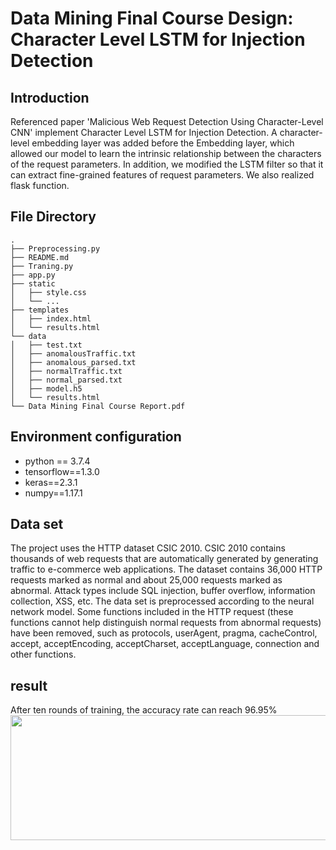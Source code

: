 # Data Mining Final Course Design: Character Level LSTM for Injection Detection

## Introduction
Referenced paper 'Malicious Web Request Detection Using Character-Level CNN' implement Character Level LSTM for Injection Detection. 
A character-level embedding layer was added before the Embedding layer, which allowed our model to learn the intrinsic relationship between the characters of the request parameters. In addition, we modified the LSTM filter so that it can extract fine-grained features of request parameters. We also realized flask function.

## File Directory
```
.
├── Preprocessing.py
├── README.md
├── Traning.py
├── app.py
├── static
│   ├── style.css
│   └── ...
├── templates
│   ├── index.html
│   └── results.html
└── data
│   ├── test.txt
│   ├── anomalousTraffic.txt
│   ├── anomalous_parsed.txt
│   ├── normalTraffic.txt
│   ├── normal_parsed.txt
│   ├── model.h5
│   └── results.html
└── Data Mining Final Course Report.pdf
```

## Environment configuration
- python == 3.7.4
- tensorflow==1.3.0
- keras==2.3.1
- numpy==1.17.1


## Data set
The project uses the HTTP dataset CSIC 2010. CSIC 2010 contains thousands of web requests that are automatically generated by generating traffic to e-commerce web applications. The dataset contains 36,000 HTTP requests marked as normal and about 25,000 requests marked as abnormal. Attack types include SQL injection, buffer overflow, information collection, XSS, etc. The data set is preprocessed according to the neural network model. Some functions included in the HTTP request (these functions cannot help distinguish normal requests from abnormal requests) have been removed, such as protocols, userAgent, pragma, cacheControl, accept, acceptEncoding, acceptCharset, acceptLanguage, connection and other functions.

## result
After ten rounds of training, the accuracy rate can reach 96.95%
<img style="width:600px;height:200px" src="https://pic1.superbed.cn/item/5df9919176085c3289803dab.jpg"/>
